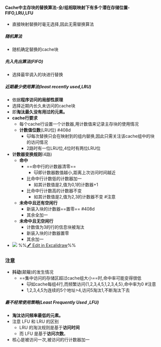 #### Cache中主存块的替换算法-全/组相联映射下有多个潜在存储位置-FIFO,LRU,LFU
- 直接映射替换时毫无选择,因此无需替换算法

##### 随机算法
- 随机确定替换的cache块

##### 先入先出算法(FIFO)
- 选择最早调入的块进行替换

##### 近期最少使用算法(least recently used,LRU)
- 依据**程序访问的局部性原理**
- 选择近期内长久未访问的cache块
- 即**淘汰最久没有用过的元素。**
- **cache行要求**
	- 每个cache行设置一个计数器,用计数值来记录主存块的使用情况
	- **计数值位数**(LRU位) #408d
		- 🐱每次替换只会在映射到的组内替换,因此只需关注该cache组中的块的访问情况
		- 2路时有一位LRU位,4位时有两位LRU位
- **计数器变换规则**(4路)
	- **命中**
		- ==命中行的计数器清零==
			- 🐱即计数器数值越小,距离上次访问时间越近
		- 比命中行计数低的计数器加一
			- 如其计数值是2,值为0,1的计数器+1
		- 比命中行计数高的计数器不变
			- 如其计数值是2,值为2,3的计数器不变 #注意
	- **未命中且还有空闲行**
		- 新装入块的计数器==置零== #408d 
		- 其余全加一
	- **未命中且无空闲行**
		- 计数值为3的行的信息块被淘汰
		- 新装入块的计数器置零
		- 其余加一
- ![](%E9%AB%98%E9%80%9F%E7%BC%93%E5%86%B2%E5%AD%98%E5%82%A8%E5%99%A8%202022-09-12%2015.21.21.excalidraw.svg)
%%[🖋 Edit in Excalidraw](%E9%AB%98%E9%80%9F%E7%BC%93%E5%86%B2%E5%AD%98%E5%82%A8%E5%99%A8%202022-09-12%2015.21.21.excalidraw.md)%%
### 注意
- **抖动**(颠簸)的发生情况
	- ==集中访问的存储区超过cache组大小==时,命中率可能变得很低
		- 🐱如cache每组4行,而频繁访问{1,2,3,4,5,1,2,3,4,5},命中率为0 #注意
		- 1,2,3,4,5为连续的5个地址>4,访问5淘汰1,不断淘汰下去

##### 最不经常使用策略(Least Frequently Used ,LFU)
- **淘汰访问频率最低的元素。**
- 注意 LFU 和 LRU 的区别
	- LRU 的淘汰规则是基于**访问时间**
	- 而 LFU 是基于**访问次数**。
- 核心是被访问一次,被访问的行计数器加一